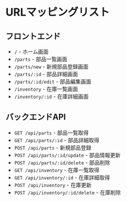 # URLマッピングリスト

## フロントエンド
- `/` - ホーム画面
- `/parts` - 部品一覧画面
- `/parts/new` - 新規部品登録画面
- `/parts/:id` - 部品詳細画面
- `/parts/:id/edit` - 部品編集画面
- `/inventory` - 在庫一覧画面
- `/inventory/:id` - 在庫詳細画面

## バックエンドAPI
- `GET /api/parts` - 部品一覧取得
- `GET /api/parts/:id` - 部品詳細取得
- `POST /api/parts` - 新規部品登録
- `POST /api/parts/:id/update` - 部品情報更新
- `POST /api/parts/:id/delete` - 部品削除
- `GET /api/inventory` - 在庫一覧取得
- `GET /api/inventory/:id` - 在庫詳細取得
- `POST /api/inventory` - 在庫更新
- `POST /api/inventory/:id/delete` - 在庫削除 